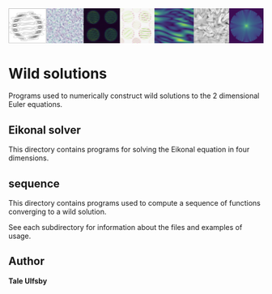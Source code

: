 <img src="images/post.jpg" width="1000"/>

# Wild solutions
Programs used to numerically construct wild solutions to the 2 dimensional Euler equations.

## Eikonal solver
This directory contains programs for solving the Eikonal equation in four dimensions.

## sequence
This directory contains programs used to compute a sequence of functions converging to a wild solution.

See each subdirectory for information about the files and examples of usage.

## Author

**Tale Ulfsby**
